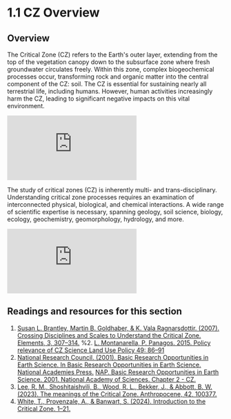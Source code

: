# 1.1 CZ Overview

## Overview

The Critical Zone (CZ) refers to the Earth's outer layer, extending from the top of the vegetation canopy down to the subsurface zone where fresh groundwater circulates freely. Within this zone, complex biogeochemical processes occur, transforming rock and organic matter into the central component of the CZ: soil. The CZ is essential for sustaining nearly all terrestrial life, including humans. However, human activities increasingly harm the CZ, leading to significant negative impacts on this vital environment.

<div class="container">
<iframe src="https://www.youtube.com/embed/8gW-Vy7zFdU" 
frameborder="0" allowfullscreen class="video"></iframe>
</div>

The study of critical zones (CZ) is inherently multi- and trans-disciplinary. Understanding critical zone processes requires an examination of interconnected physical, biological, and chemical interactions. A wide range of scientific expertise is necessary, spanning geology, soil science, biology, ecology, geochemistry, geomorphology, hydrology, and more.

<div class="container">
<iframe src="https://www.youtube.com/embed/RIhU3FxfbMM" 
frameborder="0" allowfullscreen class="video"></iframe>
</div>


## Readings and resources for this section

1. [Susan L. Brantley, Martin B. Goldhaber, & K. Vala Ragnarsdottir. (2007). Crossing Disciplines
and Scales to Understand the Critical Zone. Elements, 3, 307–314.](https://pubs.geoscienceworld.org/msa/elements/article-abstract/3/5/307/137740/Crossing-Disciplines-and-Scales-to-Understand-the?redirectedFrom=fulltext)
%2. [L. Montanarella, P. Panagos. 2015. Policy relevance of CZ Science  Land Use Policy 49: 86–91](https://www.sciencedirect.com/science/article/pii/S0264837715002288?via%3Dihub)
2. [National Research Council. (2001). Basic Research Opportunities in Earth Science. In Basic Research Opportunities in Earth Science. National Academies Press.](https://doi.org/10.17226/9981)
[NAP. Basic Research Opportunities in Earth Science. 2001. National Academy of Sciences. Chapter 2 - CZ. ](https://nap.nationalacademies.org/read/9981/chapter/4)
3. [Lee, R. M., Shoshitaishvili, B., Wood, R. L., Bekker, J., & Abbott, B. W. (2023). The meanings of the Critical Zone. Anthropocene, 42, 100377.](https://doi.org/10.1016/J.ANCENE.2023.100377)
4. [White, T., Provenzale, A., & Banwart, S. (2024). Introduction to the Critical Zone. 1–21.](https://doi.org/10.1007/978-3-031-69076-1_1)



